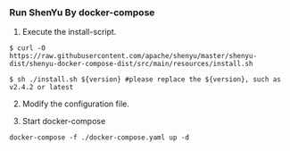 ### Run ShenYu By docker-compose

1. Execute the install-script.

```shell
$ curl -O https://raw.githubusercontent.com/apache/shenyu/master/shenyu-dist/shenyu-docker-compose-dist/src/main/resources/install.sh

$ sh ./install.sh ${version} #please replace the ${version}, such as v2.4.2 or latest
```

2. Modify the configuration file.

3. Start docker-compose

```shell
docker-compose -f ./docker-compose.yaml up -d
```
